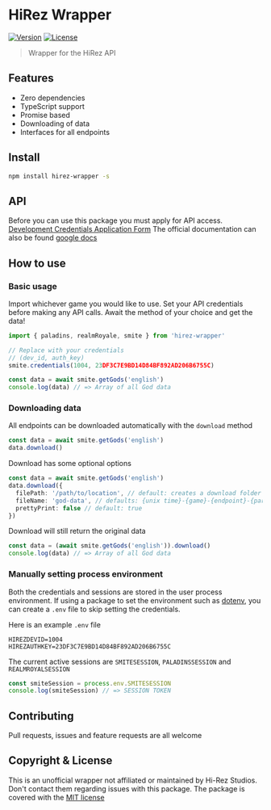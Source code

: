 # HiRez Wrapper

[![Version](<https://img.shields.io/npm/v/hirez-wrapper.svg>)](<https://www.npmjs.com/package/hirez-wrapper>)
[![License](<https://img.shields.io/github/license/BlakeIsMyWaifu/hirez-wrapper>)](https://github.com/BlakeIsMyWaifu/hirez-wrapper/blob/master/LICENSE)

> Wrapper for the HiRez API

## Features

- Zero dependencies
- TypeScript support
- Promise based
- Downloading of data
- Interfaces for all endpoints

## Install

```sh
npm install hirez-wrapper -s
```

## API

Before you can use this package you must apply for API access.
[Development Credentials Application Form](https://fs12.formsite.com/HiRez/form48/secure_index.html)
The official documentation can also be found [google docs](https://docs.google.com/document/d/1OFS-3ocSx-1Rvg4afAnEHlT3917MAK_6eJTR6rzr-BM)

## How to use

### Basic usage

Import whichever game you would like to use.
Set your API credentials before making any API calls.
Await the method of your choice and get the data!

```ts
import { paladins, realmRoyale, smite } from 'hirez-wrapper'

// Replace with your credentials
// (dev_id, auth_key)
smite.credentials(1004, 23DF3C7E9BD14D84BF892AD206B6755C)

const data = await smite.getGods('english')
console.log(data) // => Array of all God data
```

### Downloading data

All endpoints can be downloaded automatically with the `download` method

```ts
const data = await smite.getGods('english')
data.download()
```

Download has some optional options

```ts
const data = await smite.getGods('english')
data.download({
  filePath: '/path/to/location', // default: creates a download folder in project root
  fileName: 'god-data', // defaults: {unix time}-{game}-{endpoint}-{parameters}
  prettyPrint: false // default: true
})
```

Download will still return the original data

```ts
const data = (await smite.getGods('english')).download()
console.log(data) // => Array of all God data
```

### Manually setting process environment

Both the credentials and sessions are stored in the user process environment.
If using a package to set the environment such as [dotenv](https://www.npmjs.com/package/dotenv), you can create a `.env` file to skip setting the credentials.

Here is an example `.env` file

```env
HIREZDEVID=1004
HIREZAUTHKEY=23DF3C7E9BD14D84BF892AD206B6755C
```

The current active sessions are `SMITESESSION`, `PALADINSSESSION` and `REALMROYALSESSION`

```ts
const smiteSession = process.env.SMITESESSION
console.log(smiteSession) // => SESSION TOKEN
```

## Contributing

Pull requests, issues and feature requests are all welcome

## Copyright & License

This is an unofficial wrapper not affiliated or maintained by Hi-Rez Studios.
Don't contact them regarding issues with this package.
The package is covered with the [MIT license](https://github.com/BlakeIsMyWaifu/hirez-wrapper/blob/master/LICENSE)
